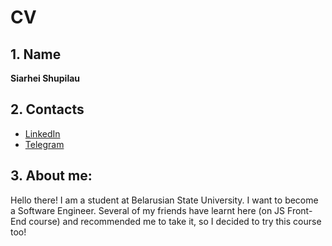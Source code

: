 # CV

## 1. Name

**Siarhei Shupilau**

## 2. Contacts

- [LinkedIn](https://www.linkedin.com/in/sergey-shupilov-a9356422b/)
- [Telegram](https://t.me/xesvoz)

## 3. About me:

Hello there! I am a student at Belarusian State University. I want to become a Software Engineer. Several of my friends have learnt here (on JS Front-End course) and recommended me to take it, so I decided to try this course too!

